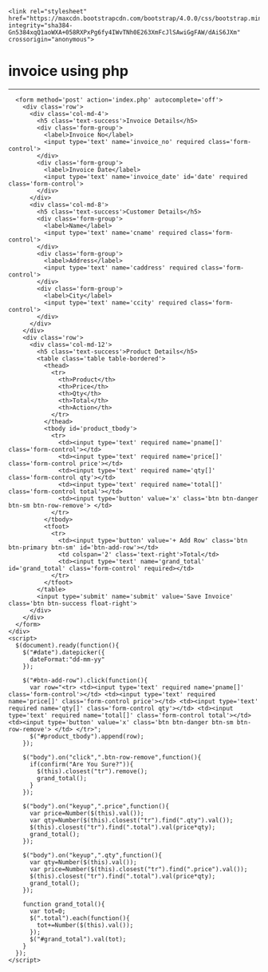 
<html>
  <head>
    <title>invoice using PHP</title>
    
    <link rel="stylesheet" href="https://maxcdn.bootstrapcdn.com/bootstrap/4.0.0/css/bootstrap.min.css" integrity="sha384-Gn5384xqQ1aoWXA+058RXPxPg6fy4IWvTNh0E263XmFcJlSAwiGgFAW/dAiS6JXm" crossorigin="anonymous">
    
   
    
  </head>
  <body>
    <div class='container pt-5'>
      <h1 class='text-center text-primary'> invoice using php </h1><hr>
     
      <form method='post' action='index.php' autocomplete='off'>
        <div class='row'>
          <div class='col-md-4'>
            <h5 class='text-success'>Invoice Details</h5>
            <div class='form-group'>
              <label>Invoice No</label>
              <input type='text' name='invoice_no' required class='form-control'>
            </div>
            <div class='form-group'>
              <label>Invoice Date</label>
              <input type='text' name='invoice_date' id='date' required class='form-control'>
            </div>
          </div>
          <div class='col-md-8'>
            <h5 class='text-success'>Customer Details</h5>
            <div class='form-group'>
              <label>Name</label>
              <input type='text' name='cname' required class='form-control'>
            </div>
            <div class='form-group'>
              <label>Address</label>
              <input type='text' name='caddress' required class='form-control'>
            </div>
            <div class='form-group'>
              <label>City</label>
              <input type='text' name='ccity' required class='form-control'>
            </div>
          </div>
        </div>
        <div class='row'>
          <div class='col-md-12'>
            <h5 class='text-success'>Product Details</h5>
            <table class='table table-bordered'>
              <thead>
                <tr>
                  <th>Product</th>
                  <th>Price</th>
                  <th>Qty</th>
                  <th>Total</th>
                  <th>Action</th>
                </tr>
              </thead>
              <tbody id='product_tbody'>
                <tr>
                  <td><input type='text' required name='pname[]' class='form-control'></td>
                  <td><input type='text' required name='price[]' class='form-control price'></td>
                  <td><input type='text' required name='qty[]' class='form-control qty'></td>
                  <td><input type='text' required name='total[]' class='form-control total'></td>
                  <td><input type='button' value='x' class='btn btn-danger btn-sm btn-row-remove'> </td>
                </tr>
              </tbody>
              <tfoot>
                <tr>
                  <td><input type='button' value='+ Add Row' class='btn btn-primary btn-sm' id='btn-add-row'></td>
                  <td colspan='2' class='text-right'>Total</td>
                  <td><input type='text' name='grand_total' id='grand_total' class='form-control' required></td>
                </tr>
              </tfoot>
            </table>
            <input type='submit' name='submit' value='Save Invoice' class='btn btn-success float-right'>
          </div>
        </div>
      </form>
    </div>
    <script>
      $(document).ready(function(){
        $("#date").datepicker({
          dateFormat:"dd-mm-yy"
        });
        
        $("#btn-add-row").click(function(){
          var row="<tr> <td><input type='text' required name='pname[]' class='form-control'></td> <td><input type='text' required name='price[]' class='form-control price'></td> <td><input type='text' required name='qty[]' class='form-control qty'></td> <td><input type='text' required name='total[]' class='form-control total'></td> <td><input type='button' value='x' class='btn btn-danger btn-sm btn-row-remove'> </td> </tr>";
          $("#product_tbody").append(row);
        });
        
        $("body").on("click",".btn-row-remove",function(){
          if(confirm("Are You Sure?")){
            $(this).closest("tr").remove();
            grand_total();
          }
        });

        $("body").on("keyup",".price",function(){
          var price=Number($(this).val());
          var qty=Number($(this).closest("tr").find(".qty").val());
          $(this).closest("tr").find(".total").val(price*qty);
          grand_total();
        });
        
        $("body").on("keyup",".qty",function(){
          var qty=Number($(this).val());
          var price=Number($(this).closest("tr").find(".price").val());
          $(this).closest("tr").find(".total").val(price*qty);
          grand_total();
        });      
        
        function grand_total(){
          var tot=0;
          $(".total").each(function(){
            tot+=Number($(this).val());
          });
          $("#grand_total").val(tot);
        }
      });
    </script>
  </body>
</html>
